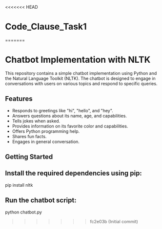 <<<<<<< HEAD
# Code_Clause_Task1
=======
# Chatbot Implementation with NLTK

This repository contains a simple chatbot implementation using Python and the Natural Language Toolkit (NLTK). The chatbot is designed to engage in conversations with users on various topics and respond to specific queries.

## Features

- Responds to greetings like "hi", "hello", and "hey".
- Answers questions about its name, age, and capabilities.
- Tells jokes when asked.
- Provides information on its favorite color and capabilities.
- Offers Python programming help.
- Shares fun facts.
- Engages in general conversation.

## Getting Started
  ## Install the required dependencies using pip:
   pip install nltk

   ## Run the chatbot script:
   python chatbot.py
>>>>>>> fc2e03b (Initial commit)
